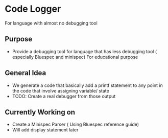 # Code Logger
For language with almost no debugging tool

## Purpose
- Provide a debugging tool for language that has less debugging tool ( especially Bluespec and minispec) For educational purpose

## General Idea
- We generate a code that basically add a printf statement to any point in the code that involve assigning variable/ state
- TODO: Create a real debugger from those output

## Currently Working on
- Create a Minispec Parser ( Using Bluespec reference guide)
- Will add display statement later
